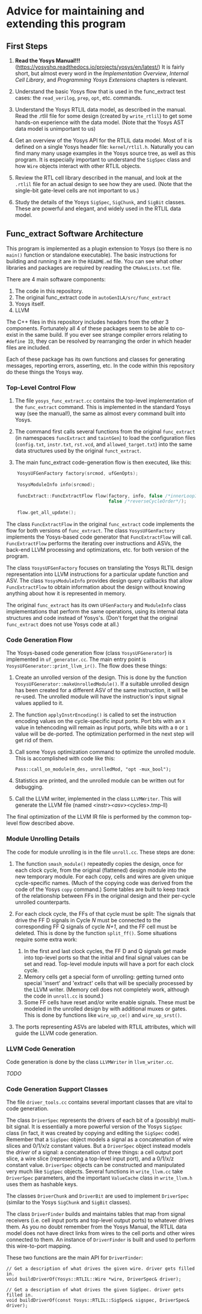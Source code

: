 # Advice for maintaining and extending this program

## First Steps

1. **Read the Yosys Manual!!!**   (https://yosyshq.readthedocs.io/projects/yosys/en/latest/)  It is fairly short, but almost every word in the *Implementation Overview*, *Internal Cell Library*, and *Programming Yosys Extensions* chapters is relevant.

2. Understand the basic Yosys flow that is used in the func_extract test cases: the `read_verilog`, `prep`, `opt`, etc. commands.

3. Understand the Yosys RTLIL data model, as described in the manual.  Read the .rtlil file for some design (created by `write_rtlil`) to get some hands-on experience with the data model.  (Note that the Yosys AST data model is unimportant to us)

4. Get an overview of the Yosys API for the RTLIL data model.  Most of it is defined on a single Yosys header file: `kernel/rtlil.h`.  Naturally you can find many many usage examples in the Yosys source tree, as well as this program.  It is especially important to understand the `SigSpec` class and how `Wire` objects interact with other RTLIL objects.

5. Review the RTL cell library described in the manual, and look at the `.rtlil` file for an actual design to see how they are used. (Note that the single-bit gate-level cells are not important to us.)

6. Study the details of the Yosys `SigSpec`, `SigChunk`, and `SigBit` classes.  These are powerful and elegant, and widely used in the RTLIL data model.

## Func_extract Software Architecture

This program is implemented as a plugin extension to Yosys (so there is no `main()` function or standalone executable).  The basic instructions for building and running it are in the `README.md` file. You can see what other libraries and packages are required by reading the `CMakeLists.txt` file.

There are 4 main software components:

1. The code in this repository.
2. The original func_extract code in `autoGenILA/src/func_extract`
3. Yosys itself.
4. LLVM

The C++ files in this repository includes headers from the other 3 components.
Fortunately all 4 of these packages seem to be able to co-exist in the same build.  If you ever see strange compiler errors relating to `#define ID`, they can be resolved by rearranging the order in which header files are included.

Each of these package has its own functions and classes for generating messages, reporting errors, asserting, etc.  In the code within this repository do these things the Yosys way.

### Top-Level Control Flow

1. The file `yosys_func_extract.cc` contains the top-level implementation of the `func_extract` command.  This is implemented in the standard Yosys way (see the manual!), the same as almost every command built into Yosys.

2. The command first calls several functions from the original `func_extract` (in namespaces `funcExtract` and `taintGen`) to load the configuration files (`config.txt`, `instr.txt`, `rst.vcd`, and `allowed_target.txt`) into the same data structures used by the original `funct_extract`.

3. The main func_extract code-generation flow is then executed, like this:

```C++
    YosysUFGenFactory factory(srcmod, ufGenOpts);
    
    YosysModuleInfo info(srcmod);
    
    funcExtract::FuncExtractFlow flow(factory, info, false /*innerLoopIsInstrs*/,
                                      false /*reverseCycleOrder*/);
                                    
    flow.get_all_update();
```

The class `FuncExtractFlow` in the original `func_extract` code implements the flow for both versions of `func_extract`.  The class `YosysUFGenFactory` implements the Yosys-based code generator that  `FuncExtractFlow` will call. `FuncExtractFlow` performs the iterating over instructions and ASVs, the back-end LLVM processing and optimizations, etc. for both version of the program.

The class `YosysUFGenFactory` focuses on translating the Yosys RLTIL design representation into LLVM instructions for a particular update function and ASV.  The class `YosysModuleInfo` provides design query callbacks that allow `FuncExtractFlow` to obtain information about the design without knowing anything about how it is represented in memory.

The original `func_extract` has its own `UFGenFactory` and `ModuleInfo` class implementations that perform the same operations, using its internal data structures and code instead of Yosys's. (Don't forget that the original `func_extract` does not use Yosys code at all.)

### Code Generation Flow

The Yosys-based code generation flow (class `YosysUFGenerator`) is implemented in `uf_generator.cc`.  The main entry point is `YosysUFGenerator::print_llvm_ir()`.  The flow does these things:

1. Create an unrolled version of the design.  This is done by the function `YosysUFGenerator::makeUnrolledModule()`.   If a suitable unrolled design has been created for a different ASV of the same instruction, it will be re-used.
The unrolled module will have the instruction's input signal values applied to it.

2. The function `applyInstrEncoding()` is called to set the instruction encoding values on the cycle-specific input ports.  Port bits with an `X` value in tehencoding will remain as input ports, while bits with a `0` or `1` value will be de-ported.  The optimization performed in the next step will get rid of them.

2. Call some Yosys optimization command to optimize the unrolled module.  This is accomplished with code like this:

       Pass::call_on_module(m_des, unrolledMod, "opt -mux_bool");

3. Statistics are  printed, and the unrolled module can be written out for debugging.

4. Call the  LLVM writer, implemented in the class `LLVMWriter`.  This will generate the LLVM file (named \<instr\>_\<asv\>_\<cycles\>.tmp-ll)

The final optimization of the LLVM IR file is performed by the common top-level flow described above.

### Module Unrolling Details

The code for module unrolling is in the file `unroll.cc`.  These steps are done:

1. The function `smash_module()` repeatedly copies the design, once for each clock cycle, from the original (flattened) design module into the new temporary module.  For each copy, cells and wires are given unique cycle-specific names.  (Much of the copying code was derived from the code of the  Yosys `copy` command.)  Some tables are built to keep track of the relationship between FFs in the original design and their per-cycle unrolled counterparts.

2. For each clock cycle, the FFs of that cycle must be split: The signals that drive the FF D signals in Cycle *N* must be connected to the corresponding FF Q signals of cycle *N+1*, and the FF cell must be deleted.  This is done by the function `split_ff()`.   Some situations require some extra work:
   1. In the first and last clock cycles, the FF D and Q signals get made into top-level ports so that the initial and final signal values can be set and read.  Top-level module inputs will have a port for each clock cycle.
   2. Memory cells get a special form of unrolling: getting turned onto special 'insert' and 'extract' cells that will be specially processed by the LLVM writer. (Memory cell does not completely work, although the code in `unroll.cc` is sound.)
   3. Some FF cells have reset and/or write enable signals.  These must be modeled in the unrolled design by with additional muxes or gates.  This is done by functions like `wire_up_ce()` and `wire_up_srst()`.

3. The ports representing ASVs are labeled with RTLIL attributes, which will guide the LLVM code generation.

### LLVM Code Generation

Code generation is done by the class `LLVMWriter` in `llvm_writer.cc`.

*TODO*

### Code Generation Support Classes

The file `driver_tools.cc` contains several important classes that are vital to code generation.

The class `DriverSpec` represents the drivers of each bit of a (possibly) multi-bit signal.  It is essentially a more powerful version of
the Yosys `SigSpec` class (in fact, it was created by copying and editing the `SigSpec` code).  Remember that a `SigSpec` object models a signal as a
concatenation of wire slices and 0/1/x/z constant values. But a `DriverSpec` object instead models the *driver* of a signal: a concatenation
of three things: a cell output port slice, a wire slice (representing a top-level input port), and a 0/1/x/z constant value.
`DriverSpec` objects can be constructed and manipulated very much like `SigSpec` objects.  Several functions in `write_llvm.cc` take
`DriverSpec` parameters, and the important `ValueCache` class in `write_llvm.h` uses them as hashable keys.

The classes `DriverChunk` and `DriverBit` are used to implement `DriverSpec` (similar to the Yosys `SigChunk` and `SigBit` classes).

The class `DriverFinder` builds and maintains tables that map from signal receivers (i.e. cell input ports and top-level output ports) to
whatever drives them.  As you no doubt remember from the Yosys Manual, the RTLIL data model does not have direct links from wires to
the cell ports and other wires connected to them.  An instance of `DriverFinder` is built and used to perform this wire-to-port mapping.

These two functions are the main API for `DriverFinder`:

    // Get a description of what drives the given wire. driver gets filled in.
    void buildDriverOf(Yosys::RTLIL::Wire *wire, DriverSpec& driver);
          
    // Get a description of what drives the given SigSpec. driver gets filled in.
    void buildDriverOf(const Yosys::RTLIL::SigSpec& sigspec, DriverSpec& driver);

 
